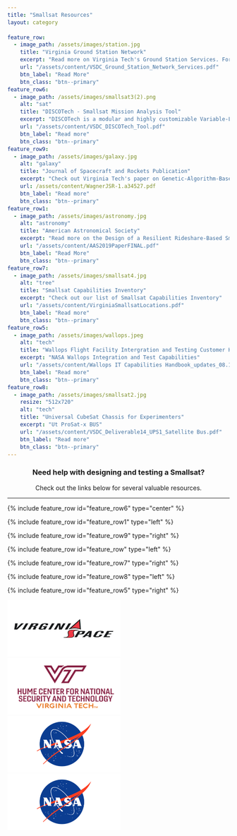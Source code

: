 ```yaml
---
title: "Smallsat Resources"
layout: category

feature_row:
  - image_path: /assets/images/station.jpg
    title: "Virginia Ground Station Network"
    excerpt: "Read more on Virginia Tech's Ground Station Services. For more information contact Jonathan Black at Virginia Tech at jonathan.black@vt.edu"
    url: "/assets/content/VSDC_Ground_Station_Network_Services.pdf"
    btn_label: "Read More"
    btn_class: "btn--primary"
feature_row6:
  - image_path: /assets/images/smallsat3(2).png
    alt: "sat"
    title: "DISCOTech - Smallsat Mission Analysis Tool"
    excerpt: "DISCOTech is a modular and highly customizable Variable-Length Genetic Algorithm that interfaces with Model-Based Systems Engineering tools to solve complex engineering challenges."
    url: "/assets/content/VSDC_DISCOTech_Tool.pdf"
    btn_label: "Read more"
    btn_class: "btn--primary"
feature_row9:
  - image_path: /assets/images/galaxy.jpg 
    alt: "galaxy"
    title: "Journal of Spacecraft and Rockets Publication"
    excerpt: "Check out Virginia Tech's paper on Genetic-Algorithm-Based Design for Rideshare and Heterogeneous Constellations"
    url: /assets/content/WagnerJSR-1.a34527.pdf
    btn_label: "Read more"
    btn_class: "btn--primary"
feature_row1:
  - image_path: /assets/images/astronomy.jpg
    alt: "astronomy"
    title: "American Astronomical Society"
    excerpt: "Read more on the Design of a Resilient Rideshare-Based Small Satellite Constellation Using a Genetic Algorithm"
    url: "/assets/content/AAS2019PaperFINAL.pdf"
    btn_label: "Read More"
    btn_class: "btn--primary"
feature_row7:
  - image_path: /assets/images/smallsat4.jpg
    alt: "tree"
    title: "Smallsat Capabilities Inventory"
    excerpt: "Check out our list of Smallsat Capabilities Inventory"
    url: "/assets/content/VirginiaSmallsatLocations.pdf"
    btn_label: "Read more"
    btn_class: "btn--primary"
feature_row5:
  - image_path: /assets/images/wallops.jpeg
    alt: "tech"
    title: "Wallops Flight Facility Intergration and Testing Customer Handbook"
    excerpt: "NASA Wallops Integration and Test Capabilities"
    url: "/assets/content/Wallops IT Capabilities Handbook_updates_08.11.22_ (1).pdf"
    btn_label: "Read more"
    btn_class: "btn--primary"
feature_row8:
  - image_path: /assets/images/smallsat2.jpg
    resize: "512x720"
    alt: "tech"
    title: "Universal CubeSat Chassis for Experimenters"
    excerpt: "Ut ProSat-x BUS"
    url: "/assets/content/VSDC_Deliverable14_UPS1_Satellite Bus.pdf"
    btn_label: "Read more"
    btn_class: "btn--primary"
---
```


<h3 style="text-align:center">Need help with designing and testing a Smallsat? </h3>
<p style="text-align:center">Check out the links below for several valuable resources.</p>
<hr>


{% include feature_row id="feature_row6" type="center" %}

{% include feature_row id="feature_row1" type="left" %}

{% include feature_row id="feature_row9" type="right" %}

{% include feature_row id="feature_row" type="left" %}

{% include feature_row id="feature_row7" type="right" %}

{% include feature_row id="feature_row8" type="left" %}

{% include feature_row id="feature_row5" type="right" %}

<!--<h1 style="text-align:center"> Example Projects</h1>
<br>
{% include feature_row id="feature_row" type="right" %}-->

<div class="center">
  <a href="https://www.vaspace.org"><img src="/assets/images/vasf.png" alt="VA Space" style="width: 256px;height: 128px;"></a> 
  <a href="https://hume.vt.edu"><img src="/assets/images/vthume.jpg" alt="VT" style="width: 256px;height: 128px;">
  </a>
</div>
<div>
  <a href="https://www.nasa.gov/langley"><img src="/assets/images/nasa.png" alt="NASA Langley" style="width: 256px;height: 128px;"></a>
  <a href="https://www.nasa.gov/centers/wallops/home"><img src="/assets/images/nasa.png" alt="NASA Wallops" style="width: 256px;height: 128px;">
  </a>
</div>

<!--<div class="center">
  <p>NASA Langley   &   NASA Wallops</p>
</div>-->